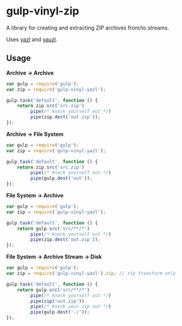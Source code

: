 # gulp-vinyl-zip

A library for creating and extracting ZIP archives from/to streams.

Uses [yazl](https://github.com/thejoshwolfe/yazl)
and [yauzl](https://github.com/thejoshwolfe/yauzl).

## Usage

**Archive → Archive**

```javascript
var gulp = require('gulp');
var zip = require('gulp-vinyl-yazl');

gulp.task('default', function () {
	return zip.src('src.zip')
		.pipe(/* knock yourself out */)
		.pipe(zip.dest('out.zip'));
});
```

**Archive → File System**

```javascript
var gulp = require('gulp');
var zip = require('gulp-vinyl-yazl');

gulp.task('default', function () {
	return zip.src('src.zip')
		.pipe(/* knock yourself out */)
		.pipe(gulp.dest('out'));
});
```

**File System → Archive**

```javascript
var gulp = require('gulp');
var zip = require('gulp-vinyl-yazl');

gulp.task('default', function () {
	return gulp.src('src/**/*')
		.pipe(/* knock yourself out */)
		.pipe(zip.dest('out.zip'));
});
```

**File System → Archive Stream → Disk**

```javascript
var gulp = require('gulp');
var zip = require('gulp-vinyl-yazl').zip; // zip transform only

gulp.task('default', function () {
	return gulp.src('src/**/*')
		.pipe(/* knock yourself out */)
		.pipe(zip('out.zip'))
		.pipe(/* knock your zip out */)
		.pipe(gulp.dest('./'));
});
```
